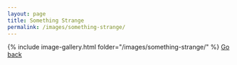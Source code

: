 ```yaml
---
layout: page
title: Something Strange
permalink: /images/something-strange/
---
```


{% include image-gallery.html folder="/images/something-strange/" %}
[Go back](/images/)

